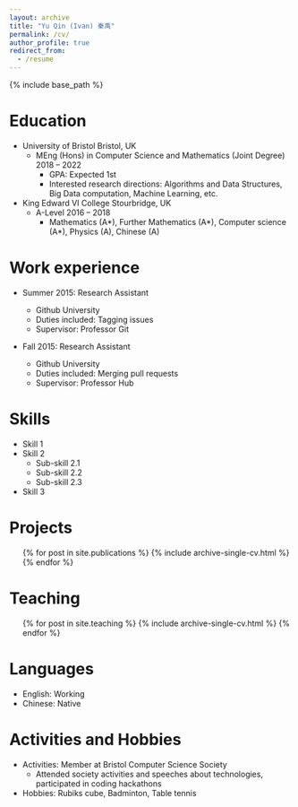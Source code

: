 ```yaml
---
layout: archive
title: "Yu Qin (Ivan) 秦禹"
permalink: /cv/
author_profile: true
redirect_from:
  - /resume
---
```


{% include base_path %}

Education
======
* University of Bristol Bristol, UK
  * MEng (Hons) in Computer Science and Mathematics (Joint Degree) 2018 – 2022
    * GPA: Expected 1st
    * Interested research directions: Algorithms and Data Structures, Big Data computation, Machine Learning, etc.
* King Edward VI College Stourbridge, UK
  * A-Level 2016 – 2018
    * Mathematics (A*), Further Mathematics (A*), Computer science (A*), Physics (A), Chinese (A)


Work experience
======
* Summer 2015: Research Assistant
  * Github University
  * Duties included: Tagging issues
  * Supervisor: Professor Git

* Fall 2015: Research Assistant
  * Github University
  * Duties included: Merging pull requests
  * Supervisor: Professor Hub
  
Skills
======
* Skill 1
* Skill 2
  * Sub-skill 2.1
  * Sub-skill 2.2
  * Sub-skill 2.3
* Skill 3

Projects
======
  <ul>{% for post in site.publications %}
    {% include archive-single-cv.html %}
  {% endfor %}</ul>
  
  
Teaching
======
  <ul>{% for post in site.teaching %}
    {% include archive-single-cv.html %}
  {% endfor %}</ul>

Languages
======
* English: Working
* Chinese: Native

Activities and Hobbies
======
* Activities: Member at Bristol Computer Science Society
  * Attended society activities and speeches about technologies, participated in coding hackathons
* Hobbies: Rubiks cube, Badminton, Table tennis